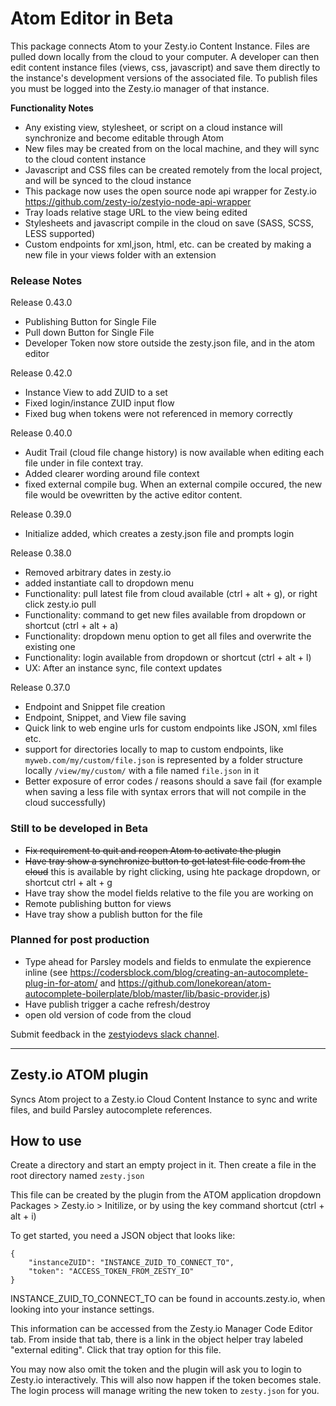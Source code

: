 # Atom Editor in Beta

This package connects Atom to your Zesty.io Content Instance. Files are pulled down locally from the cloud to your computer. A developer can then edit content instance files (views, css, javascript) and save them directly to the instance's development versions of the associated file. To publish files you must be logged into the Zesty.io manager of that instance.

**Functionality Notes**

* Any existing view, stylesheet, or script on a cloud instance will synchronize and become editable through Atom
* New files may be created from on the local machine, and they will sync to the cloud content instance
* Javascript and CSS files can be created remotely from the local project, and will be synced to the cloud instance
* This package now uses the open source node api wrapper for Zesty.io https://github.com/zesty-io/zestyio-node-api-wrapper
* Tray loads relative stage URL to the view being edited
* Stylesheets and javascript compile in the cloud on save (SASS, SCSS, LESS supported)
* Custom endpoints for xml,json, html, etc. can be created by making a new file in your views folder with an extension

### Release Notes

Release 0.43.0

* Publishing Button for Single File
* Pull down Button for Single File
* Developer Token now store outside the zesty.json file, and in the atom editor

Release 0.42.0

* Instance View to add ZUID to a set
* Fixed login/instance ZUID input flow
* Fixed bug when tokens were not referenced in memory correctly

Release 0.40.0

* Audit Trail (cloud file change history) is now available when editing each file under in file context tray.
* Added clearer wording around file context
* fixed external compile bug. When an external compile occured, the new file would be ovewritten by the active editor content.


Release 0.39.0

* Initialize added, which creates a zesty.json file and prompts login

Release 0.38.0

* Removed arbitrary dates in zesty.io
* added instantiate call to dropdown menu
* Functionality: pull latest file from cloud available (ctrl + alt + g), or right click zesty.io pull
* Functionality: command to get new files available from dropdown or shortcut (ctrl + alt + a)
* Functionality: dropdown menu option to get all files and overwrite the existing one
* Functionality: login available from dropdown or shortcut (ctrl + alt + l)
* UX: After an instance sync, file context updates


Release 0.37.0

* Endpoint and Snippet file creation
* Endpoint, Snippet, and View file saving
* Quick link to web engine urls for custom endpoints like JSON, xml files etc.
* support for directories locally to map to custom endpoints, like `myweb.com/my/custom/file.json` is represented by a folder structure locally `/view/my/custom/` with a file named `file.json` in it
* Better exposure of error codes / reasons should a save fail (for example when saving a less file with syntax errors that will not compile in the cloud successfully)

### Still to be developed in Beta

* ~~Fix requirement to quit and reopen Atom to activate the plugin~~
* ~~Have tray show a synchronize button to get latest file code from the cloud~~ this is available by right clicking, using hte package dropdown, or shortcut ctrl + alt + g
* Have tray show the model fields relative to the file you are working on
* Remote publishing button for views
* Have tray show a publish button for the file

### Planned for post production

* Type ahead for Parsley models and fields to enmulate the expierence inline (see https://codersblock.com/blog/creating-an-autocomplete-plug-in-for-atom/ and https://github.com/lonekorean/atom-autocomplete-boilerplate/blob/master/lib/basic-provider.js)
* Have publish trigger a cache refresh/destroy
* open old version of code from the cloud

Submit feedback in the [zestyiodevs slack channel](https://chat.zesty.io/).

---

## Zesty.io ATOM plugin

Syncs Atom project to a Zesty.io Cloud Content Instance to sync and write files, and build Parsley autocomplete references.

## How to use

Create a directory and start an empty project in it. Then create a file in the root directory named `zesty.json`

This file can be created by the plugin from the ATOM application dropdown Packages > Zesty.io > Initilize, or by using the key command shortcut (ctrl + alt + i)

To get started, you need a JSON object that looks like:

```
{
	"instanceZUID": "INSTANCE_ZUID_TO_CONNECT_TO",
	"token": "ACCESS_TOKEN_FROM_ZESTY_IO"
}
```

INSTANCE_ZUID_TO_CONNECT_TO can be found in accounts.zesty.io, when looking into your instance settings.


This information can be accessed from the Zesty.io Manager Code Editor tab. From inside that tab, there is a link in the object helper tray labeled "external editing". Click that tray option for this file.

You may now also omit the token and the plugin will ask you to login to Zesty.io interactively.  This will also now happen if the token becomes stale.  The login process will manage writing the new token to `zesty.json` for you.

